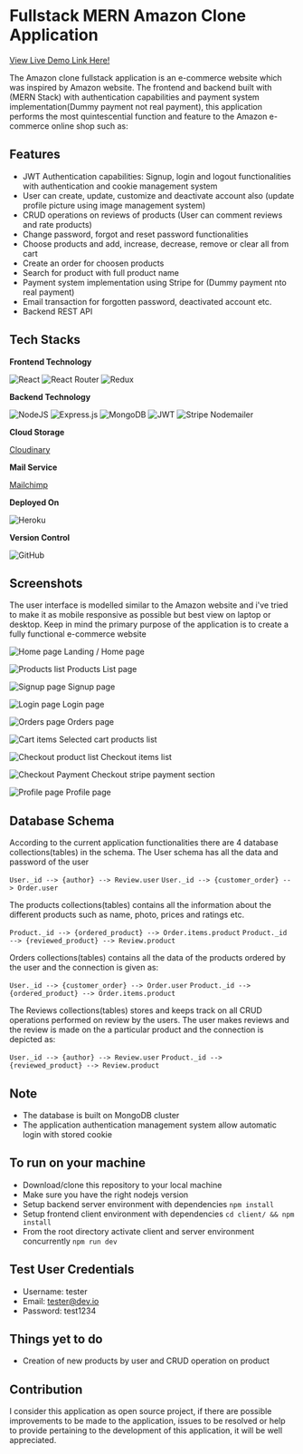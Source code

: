 # Fullstack MERN Amazon Clone Application

[View Live Demo Link Here!](https://amazon-clone-mern-dev.herokuapp.com/)

The Amazon clone fullstack application is an e-commerce website which was inspired by Amazon website. The frontend and backend built with (MERN Stack) with authentication capabilities and payment system implementation(Dummy payment not real payment), this application performs the most quintescential function and feature to the Amazon e-commerce online shop such as:

## Features

- JWT Authentication capabilities: Signup, login and logout functionalities with authentication and cookie management system
- User can create, update, customize and deactivate account also (update profile picture using image management system)
- CRUD operations on reviews of products (User can comment reviews and rate products)
- Change password, forgot and reset password functionalities
- Choose products and add, increase, decrease, remove or clear all from cart
- Create an order for choosen products
- Search for product with full product name
- Payment system implementation using Stripe for (Dummy payment nto real payment)
- Email transaction for forgotten password, deactivated account etc.
- Backend REST API

## Tech Stacks

**Frontend Technology**

![React](https://img.shields.io/badge/react-%2320232a.svg?style=for-the-badge&logo=react&logoColor=%2361DAFB)
![React Router](https://img.shields.io/badge/React_Router-CA4245?style=for-the-badge&logo=react-router&logoColor=white)
![Redux](https://img.shields.io/badge/redux-%23593d88.svg?style=for-the-badge&logo=redux&logoColor=white)

**Backend Technology**

![NodeJS](https://img.shields.io/badge/node.js-6DA55F?style=for-the-badge&logo=node.js&logoColor=white)
![Express.js](https://img.shields.io/badge/express.js-%23404d59.svg?style=for-the-badge&logo=express&logoColor=%2361DAFB)
![MongoDB](https://img.shields.io/badge/MongoDB-%234ea94b.svg?style=for-the-badge&logo=mongodb&logoColor=white)
![JWT](https://img.shields.io/badge/JWT-black?style=for-the-badge&logo=JSON%20web%20tokens)
![Stripe](https://img.shields.io/badge/Stripe-626CD9?style=for-the-badge&logo=Stripe&logoColor=white)
Nodemailer

**Cloud Storage**

[Cloudinary](https://cloudinary.com/)

**Mail Service**

[Mailchimp]()

**Deployed On**

![Heroku](https://img.shields.io/badge/heroku-%23430098.svg?style=for-the-badge&logo=heroku&logoColor=white)

**Version Control**

![GitHub](https://img.shields.io/badge/github-%23121011.svg?style=for-the-badge&logo=github&logoColor=white)

## Screenshots

The user interface is modelled similar to the Amazon website and i've tried to make it as mobile responsive as possible but best view on laptop or desktop. Keep in mind the primary purpose of the application is to create a fully functional e-commerce website

![Home page](https://user-images.githubusercontent.com/101047579/184636132-ebba96f3-e7fc-47ca-8789-b9ac9e760a89.png)
Landing / Home page

![Products list](https://user-images.githubusercontent.com/101047579/184636223-f552db7d-42fe-4b8c-bcc8-45a5d3470cb8.png)
Products List page

![Signup page](https://user-images.githubusercontent.com/101047579/184636306-60211b59-44c1-473b-8d59-15dda9b75cec.png)
Signup page

![Login page](https://user-images.githubusercontent.com/101047579/184636407-f7242054-0466-42fb-8386-1ff815ae1312.png)
Login page

![Orders page](https://user-images.githubusercontent.com/101047579/184636480-426178f7-8275-487f-8f4a-c514a7265d9f.png)
Orders page

![Cart items](https://user-images.githubusercontent.com/101047579/184636573-c60cd8f4-91c7-444b-b309-a21b3e907302.png)
Selected cart products list

![Checkout product list](https://user-images.githubusercontent.com/101047579/184636730-9f409986-2d08-409e-b6de-26f6043e8b56.png)
Checkout items list

![Checkout Payment](https://user-images.githubusercontent.com/101047579/184636695-8a6827d3-c88a-441c-9645-2bd755ffff9a.png)
Checkout stripe payment section

![Profile page](https://user-images.githubusercontent.com/101047579/184636829-480918c4-3fd8-41b6-bc42-9a0703530469.png)
Profile page

## Database Schema

According to the current application functionalities there are 4 database collections(tables) in the schema. The User schema has all the data and password of the user

`User._id --> {author} --> Review.user`
`User._id --> {customer_order} --> Order.user`

The products collections(tables) contains all the information about the different products such as name, photo, prices and ratings etc.

`Product._id --> {ordered_product} --> Order.items.product`
`Product._id --> {reviewed_product} --> Review.product`

Orders collections(tables) contains all the data of the products ordered by the user and the connection is given as:

`User._id --> {customer_order} --> Order.user`
`Product._id --> {ordered_product} --> Order.items.product`

The Reviews collections(tables) stores and keeps track on all CRUD operations performed on review by the users. The user makes reviews and the review is made on the a particular product and the connection is depicted as:

`User._id --> {author} --> Review.user`
`Product._id --> {reviewed_product} --> Review.product`

## Note

- The database is built on MongoDB cluster
- The application authentication management system allow automatic login with stored cookie

## To run on your machine

- Download/clone this repository to your local machine
- Make sure you have the right nodejs version
- Setup backend server environment with dependencies `npm install`
- Setup frontend client environment with dependencies `cd client/ && npm install`
- From the root directory activate client and server environment concurrently `npm run dev`

## Test User Credentials

- Username: tester
- Email: tester@dev.io
- Password: test1234

## Things yet to do

- Creation of new products by user and CRUD operation on product

## Contribution

I consider this application as open source project, if there are possible improvements to be made to the application, issues to be resolved or help to provide pertaining to the development of this application, it will be well appreciated.
